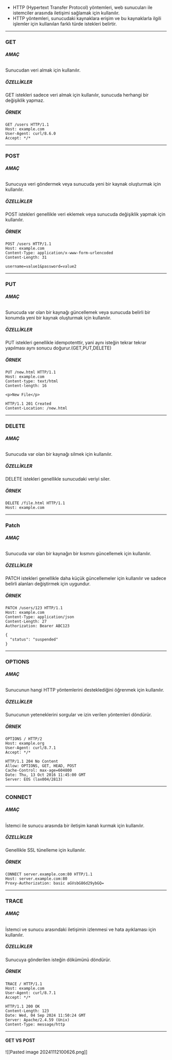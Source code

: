 - HTTP (Hypertext Transfer Protocol) yöntemleri, web sunucuları ile istemciler arasında iletişimi sağlamak için kullanılır.
- HTTP yöntemleri, sunucudaki kaynaklara erişim ve bu kaynaklarla ilgili işlemler için kullanılan farklı türde istekleri belirtir.
---

### GET

###### **AMAÇ** 

Sunucudan veri almak için kullanılır.
##### **ÖZELLİKLER**

GET istekleri sadece veri almak için kullanılır, sunucuda herhangi bir değişiklik yapmaz.

##### **ÖRNEK** 

```
GET /users HTTP/1.1
Host: example.com
User-Agent: curl/8.6.0
Accept: */*
```

---

### POST

###### **AMAÇ** 

Sunucuya veri göndermek veya sunucuda yeni bir kaynak oluşturmak için kullanılır.
##### **ÖZELLİKLER**

POST istekleri genellikle veri eklemek veya sunucuda değişiklik yapmak için kullanılır.

##### **ÖRNEK** 

```
POST /users HTTP/1.1
Host: example.com
Content-Type: application/x-www-form-urlencoded
Content-Length: 31

username=value1&password=value2

```


---
### PUT

###### **AMAÇ** 

Sunucuda var olan bir kaynağı güncellemek veya sunucuda belirli bir konumda yeni bir kaynak oluşturmak için kullanılır.
##### **ÖZELLİKLER**

PUT istekleri genellikle idempotenttir, yani aynı isteğin tekrar tekrar yapılması aynı sonucu doğurur.(GET,PUT,DELETE)

##### **ÖRNEK** 

```
PUT /new.html HTTP/1.1
Host: example.com
Content-type: text/html
Content-length: 16

<p>New File</p>

```

```
HTTP/1.1 201 Created
Content-Location: /new.html
```


---
### DELETE

###### **AMAÇ** 

Sunucuda var olan bir kaynağı silmek için kullanılır.
##### **ÖZELLİKLER**

DELETE istekleri genellikle sunucudaki veriyi siler.

##### **ÖRNEK** 

```
DELETE /file.html HTTP/1.1
Host: example.com

```


---
### Patch

###### **AMAÇ** 

Sunucuda var olan bir kaynağın bir kısmını güncellemek için kullanılır.
##### **ÖZELLİKLER**

PATCH istekleri genellikle daha küçük güncellemeler için kullanılır ve sadece belirli alanları değiştirmek için uygundur.

##### **ÖRNEK** 

```
PATCH /users/123 HTTP/1.1
Host: example.com
Content-Type: application/json
Content-Length: 27
Authorization: Bearer ABC123

{
  "status": "suspended"
}

```




---
### OPTIONS

###### **AMAÇ** 

Sunucunun hangi HTTP yöntemlerini desteklediğini öğrenmek için kullanılır.
##### **ÖZELLİKLER**

Sunucunun yeteneklerini sorgular ve izin verilen yöntemleri döndürür.

##### **ÖRNEK** 

```
OPTIONS / HTTP/2
Host: example.org
User-Agent: curl/8.7.1
Accept: */*
```

```
HTTP/1.1 204 No Content
Allow: OPTIONS, GET, HEAD, POST
Cache-Control: max-age=604800
Date: Thu, 13 Oct 2016 11:45:00 GMT
Server: EOS (lax004/2813)

```

---
### CONNECT

###### **AMAÇ** 

İstemci ile sunucu arasında bir iletişim kanalı kurmak için kullanılır.
##### **ÖZELLİKLER**

Genellikle SSL tünelleme için kullanılır.

##### **ÖRNEK** 

```
CONNECT server.example.com:80 HTTP/1.1
Host: server.example.com:80
Proxy-Authorization: basic aGVsbG86d29ybGQ=

```



---
### TRACE

###### **AMAÇ** 

İstemci ve sunucu arasındaki iletişimin izlenmesi ve hata ayıklaması için kullanılır.
##### **ÖZELLİKLER**

Sunucuya gönderilen isteğin dökümünü döndürür.

##### **ÖRNEK** 

```
TRACE / HTTP/1.1
Host: example.com
User-Agent: curl/8.7.1
Accept: */*

```

```
HTTP/1.1 200 OK
Content-Length: 123
Date: Wed, 04 Sep 2024 11:50:24 GMT
Server: Apache/2.4.59 (Unix)
Content-Type: message/http

```

---
#### **GET VS POST**

![[Pasted image 20241112100626.png]]